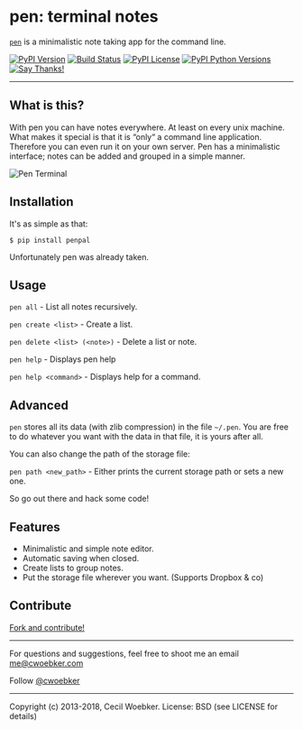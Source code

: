 # pen: terminal notes

[`pen`](https://github.com/cwoebker/pen) is a minimalistic note taking app for the command line.

[![PyPI Version](https://img.shields.io/pypi/v/penpal.svg)](https://pypi.python.org/pypi/penpal)
[![Build Status](https://secure.travis-ci.org/cwoebker/pen.png?branch=master)](http://travis-ci.org/cwoebker/pen)
[![PyPI License](https://img.shields.io/pypi/l/penpal.svg)](https://pypi.python.org/pypi/penpal)
[![PyPI Python Versions](https://img.shields.io/pypi/pyversions/penpal.svg)](https://pypi.python.org/pypi/penpal)
[![Say Thanks!](https://img.shields.io/badge/Say%20Thanks-!-1EAEDB.svg)](https://saythanks.io/to/cwoebker)

---

## What is this? ##

With pen you can have notes everywhere. At least on every unix machine.
What makes it special is that it is “only“ a command line application.
Therefore you can even run it on your own server.
Pen has a minimalistic interface; notes can be added and grouped in a simple manner.

![Pen Terminal](http://cwoebker.com/assets/img/posts/pen.jpg)

## Installation

It's as simple as that:

`$ pip install penpal`

Unfortunately pen was already taken.

## Usage

`pen all` - List all notes recursively.

`pen create <list>` - Create a list.

`pen delete <list> (<note>)` - Delete a list or note.

`pen help` - Displays pen help

`pen help <command>` - Displays help for a command.

## Advanced

`pen` stores all its data (with zlib compression) in the file `~/.pen`.
You are free to do whatever you want with the data in that file, it is yours after all.

You can also change the path of the storage file:

`pen path <new_path>` - Either prints the current storage path or sets a new one.

So go out there and hack some code!

## Features ##

- Minimalistic and simple note editor.
- Automatic saving when closed.
- Create lists to group notes.
- Put the storage file wherever you want. (Supports Dropbox & co)

## Contribute

[Fork and contribute!](http://github.com/cwoebker/pen)

---

For questions and suggestions, feel free to shoot me an email <me@cwoebker.com>

Follow [@cwoebker](http://twitter.com/cwoebker)

---

Copyright (c) 2013-2018, Cecil Woebker.
License: BSD (see LICENSE for details)
